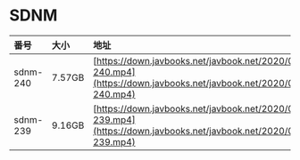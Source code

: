 # SDNM

| 番号 | 大小 | 地址 |
| :--- | :--- | :--- |
| sdnm-240 | 7.57GB | [https://down.javbooks.net/javbook.net/2020/06/21/sdnm-240.mp4](https://down.javbooks.net/javbook.net/2020/06/21/sdnm-240.mp4) |
| sdnm-239 | 9.16GB | [https://down.javbooks.net/javbook.net/2020/06/21/sdnm-239.mp4](https://down.javbooks.net/javbook.net/2020/06/21/sdnm-239.mp4) |

